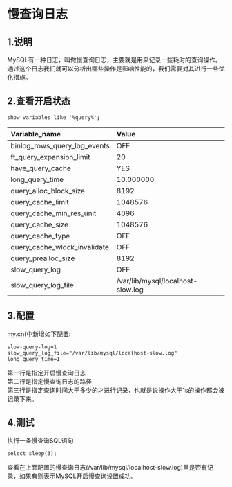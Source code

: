 # 慢查询日志  
## 1.说明  
MySQL有一种日志，叫做慢查询日志，主要就是用来记录一些耗时的查询操作。  
通过这个日志我们就可以分析出哪些操作是影响性能的，我们需要对其进行一些优化措施。  

## 2.查看开启状态  
```mysql
show variables like '%query%';
```
| Variable_name | Value | 
| :---         |     :---      |   
| binlog_rows_query_log_events | OFF | 
| ft_query_expansion_limit | 20 | 
| have_query_cache | YES | 
| long_query_time | 10.000000 | 
| query_alloc_block_size | 8192 | 
| query_cache_limit | 1048576 | 
| query_cache_min_res_unit | 4096 | 
| query_cache_size | 1048576 | 
| query_cache_type | OFF | 
| query_cache_wlock_invalidate | OFF | 
| query_prealloc_size | 8192 | 
| slow_query_log | OFF | 
| slow_query_log_file | /var/lib/mysql/localhost-slow.log |  

## 3.配置  
my.cnf中新增如下配置:  
```
slow-query-log=1
slow_query_log_file="/var/lib/mysql/localhost-slow.log"
long_query_time=1
```
第一行是指定开启慢查询日志  
第二行是指定慢查询日志的路径  
第三行是指定查询时间大于多少的才进行记录，也就是说操作大于1s的操作都会被记录下来。

## 4.测试
执行一条慢查询SQL语句
```mysql
select sleep(3);
```
查看在上面配置的慢查询日志(/var/lib/mysql/localhost-slow.log)里是否有记录，如果有则表示MySQL开启慢查询设置成功。  